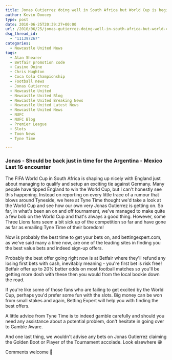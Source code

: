 ```yaml
---
title: Jonas Gutierrez doing well in South Africa but World Cup is beginning to bore some English fans
author: Kevin Doocey
type: post
date: 2010-06-25T20:39:27+00:00
url: /2010/06/25/jonas-gutierrez-doing-well-in-south-africa-but-world-cup-is-beginning-to-bore-some-english-fans/
dsq_thread_id:
  - "111397267"
categories:
  - Newcastle United News
tags:
  - Alan Shearer
  - Betfair promotion code
  - Casino Onine
  - Chris Hughton
  - Coca Cola Championship
  - Football news
  - Jonas Gutierrez
  - Newcastle United
  - Newcastle United Blog
  - Newcastle United Breaking News
  - Newcastle United Latest News
  - Newcastle United News
  - NUFC
  - NUFC Blog
  - Premier League
  - Slots
  - Toon News
  - Tyne Time

---
```

### Jonas - Should be back just in time for the Argentina - Mexico Last 16 encounter

The FIFA World Cup in South Africa is shaping up nicely with England just about managing to qualify and setup an exciting tie against Germany. Many people have tipped England to win the World Cup, but I can't honestly see this happening. Instead on reporting on every little trace of a rumour that blows around Tyneside, we here at Tyne Time thought we'd take a look  at the World Cup and see how our own very Jonas Gutierrez is getting on. So far, in what's been an on and off tournament, we've managed to make quite a few bob on the World Cup and that's always a good thing. However, some Three Lions fans seem a bit sick up of the competition so far and have gone as far as emailing Tyne Time of their boredom!

Now is probably the best time to get your bets on, and bettingexpert.com, as we've said many a time now, are one of the leading sites in finding you the best value bets and indeed sign-up offers.

Probably the best offer going right now is at Betfair where they'll refund any losing first bets with cash, inevitably meaning - you're first bet is risk free! Betfair offer up to 20% better odds on most football matches so you'll be getting more dosh with these then you would from the local bookie down the road.

If you're like some of those fans who are failing to get excited by the World Cup, perhaps you'd prefer some fun with the slots. Big money can be won from small stakes and again, Betting Expert will help you with finding the best offers.

A little advice from Tyne Time is to indeed gamble carefully and should you need any assistance about a potential problem, don't hesitate in going over to Gamble Aware.

And one last thing, we wouldn't advise any bets on Jonas Gutierrez claiming the Golden Boot or Player of the Tournament accolade. Look elsewhere 😀

Comments welcome 🙂
